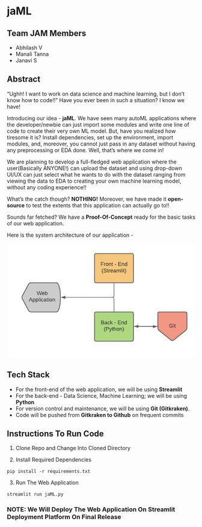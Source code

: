 # jaML

## Team JAM Members

- Abhilash V
- Manali Tanna
- Janavi S

## Abstract

“Ughh! I want to work on data science and machine learning, but I don’t know how to code!!” Have you ever been in such a situation? I know we have! 

Introducing our idea - **jaML**. We have seen many autoML applications where the developer/newbie can just import some modules and write one line of code to create their very own ML model. But, have you realized how tiresome it is? Install dependencies, set up the environment, import modules, and, moreover, you cannot just pass in any dataset without having any preprocessing or EDA done. Well, that’s where we come in!

We are planning to develop a full-fledged web application where the user(Basically ANYONE!) can upload the dataset and using drop-down UI/UX can just select what he wants to do with the dataset ranging from viewing the data to EDA to creating your own machine learning model, without any coding experience!! 


What’s the catch though? **NOTHING!** Moreover, we have made it **open-source** to test the extents that this application can actually go to!!

Sounds far fetched? We have a **Proof-Of-Concept** ready for the basic tasks of our web application.

Here is the system architecture of our application -

![System Architecture jaML](https://github.com/Abhilash2000/jaML/blob/main/Sys_Arc.png?raw=true)

## Tech Stack

- For the front-end of the web application, we will be using **Streamlit**
- For the back-end - Data Science, Machine Learning; we will be using **Python**
- For version control and maintenance, we will be using **Git (Gitkraken)**. 
- Code will be pushed from **Gitkraken to Github** on frequent commits

## Instructions To Run Code

1. Clone Repo and Change Into Cloned Directory

2. Install Required Dependencies

```
pip install -r requirements.txt
```

3. Run The Web Application

```
streamlit run jaML.py
```

### NOTE: We Will Deploy The Web Application On Streamlit Deployment Platform On Final Release